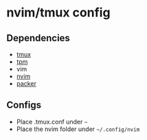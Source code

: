 # nvim/tmux config

## Dependencies

- [tmux](https://github.com/tmux/tmux/wiki/Installing)
- [tpm](https://github.com/tmux-plugins/tpm#installation)
- vim
- [nvim](https://github.com/neovim/neovim/blob/master/INSTALL.md)
- [packer](https://github.com/wbthomason/packer.nvim)

## Configs

- Place .tmux.conf under `~`
- Place the nvim folder under `~/.config/nvim`
